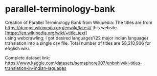 # parallel-terminology-bank

Creation of Parallel Terminology Bank from Wikipedia:
The titles are from https://dumps.wikimedia.org/enwiki/latest/ this website.                                                                                                                                         
[https://en.wikipedia.org/wiki/+title_text]                                                                                                                                                                   
using webcrawling; I got desired languages’(22 major indian language) translation into a single csv file. Total number of titles are 58,210,906 for english wiki.

Complete dataset link:
https://www.kaggle.com/datasets/semaphore007/enbnhiwiki-titles-translation-in-indian-laguages
